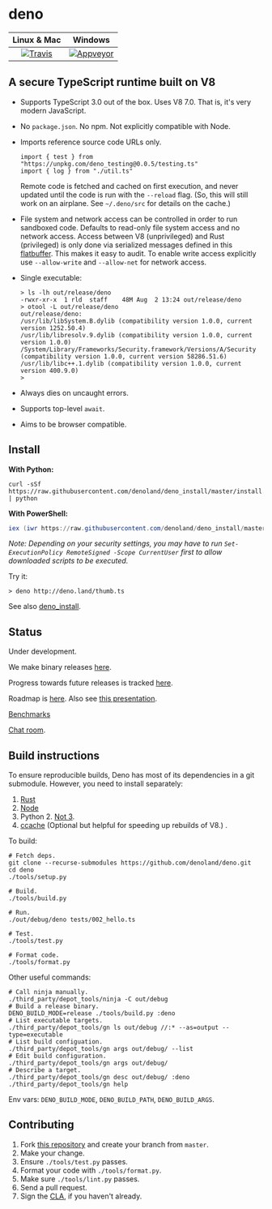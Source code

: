 # deno

| **Linux & Mac** | **Windows** |
|:---------------:|:-----------:|
| [![Travis](https://travis-ci.com/denoland/deno.svg?branch=master)](https://travis-ci.com/denoland/deno) | [![Appveyor](https://ci.appveyor.com/api/projects/status/yel7wtcqwoy0to8x?branch=master&svg=true)](https://ci.appveyor.com/project/deno/deno) |



## A secure TypeScript runtime built on V8

* Supports TypeScript 3.0 out of the box. Uses V8 7.0. That is, it's
  very modern JavaScript.

* No `package.json`. No npm. Not explicitly compatible with Node.

* Imports reference source code URLs only.
	```
  import { test } from "https://unpkg.com/deno_testing@0.0.5/testing.ts"
  import { log } from "./util.ts"
	```
  Remote code is fetched and cached on first execution, and never updated until
  the code is run with the `--reload` flag. (So, this will still work on an
  airplane. See `~/.deno/src` for details on the cache.)

* File system and network access can be controlled in order to run sandboxed
  code. Defaults to read-only file system access and no network access.
	Access between V8 (unprivileged) and Rust (privileged) is only done via
  serialized messages defined in this
  [flatbuffer](https://github.com/denoland/deno/blob/master/src/msg.fbs). This makes it
  easy to audit.
	To enable write access explicitly use `--allow-write` and `--allow-net` for
  network access.

* Single executable:
	```
  > ls -lh out/release/deno
  -rwxr-xr-x  1 rld  staff    48M Aug  2 13:24 out/release/deno
  > otool -L out/release/deno
  out/release/deno:
    /usr/lib/libSystem.B.dylib (compatibility version 1.0.0, current version 1252.50.4)
    /usr/lib/libresolv.9.dylib (compatibility version 1.0.0, current version 1.0.0)
    /System/Library/Frameworks/Security.framework/Versions/A/Security (compatibility version 1.0.0, current version 58286.51.6)
    /usr/lib/libc++.1.dylib (compatibility version 1.0.0, current version 400.9.0)
  >
	```

* Always dies on uncaught errors.

* Supports top-level `await`.

* Aims to be browser compatible.

## Install

**With Python:**

```
curl -sSf https://raw.githubusercontent.com/denoland/deno_install/master/install.py | python
```

**With PowerShell:**

```powershell
iex (iwr https://raw.githubusercontent.com/denoland/deno_install/master/install.ps1)
```

_Note: Depending on your security settings, you may have to run `Set-ExecutionPolicy RemoteSigned -Scope CurrentUser` first to allow downloaded scripts to be executed._

Try it:
```
> deno http://deno.land/thumb.ts
```

See also [deno_install](https://github.com/denoland/deno_install).


## Status

Under development.

We make binary releases [here](https://github.com/denoland/deno/releases).

Progress towards future releases is tracked
[here](https://github.com/denoland/deno/milestones).

Roadmap is [here](https://github.com/denoland/deno/blob/master/Roadmap.md).
Also see [this presentation](http://tinyclouds.org/jsconf2018.pdf).

[Benchmarks](https://denoland.github.io/deno/)

[Chat room](https://gitter.im/denolife/Lobby).


## Build instructions

To ensure reproducible builds, Deno has most of its dependencies in a git
submodule. However, you need to install separately:

1. [Rust](https://www.rust-lang.org/en-US/install.html)
2. [Node](http://nodejs.org/)
3. Python 2. [Not 3](https://github.com/denoland/deno/issues/464#issuecomment-411795578).
4. [ccache](https://developer.mozilla.org/en-US/docs/Mozilla/Developer_guide/Build_Instructions/ccache) (Optional but helpful for speeding up rebuilds of V8.)
.

To build:

    # Fetch deps.
    git clone --recurse-submodules https://github.com/denoland/deno.git
    cd deno
    ./tools/setup.py

    # Build.
    ./tools/build.py

    # Run.
    ./out/debug/deno tests/002_hello.ts

    # Test.
    ./tools/test.py

    # Format code.
    ./tools/format.py

Other useful commands:

    # Call ninja manually.
    ./third_party/depot_tools/ninja -C out/debug
    # Build a release binary.
    DENO_BUILD_MODE=release ./tools/build.py :deno
    # List executable targets.
    ./third_party/depot_tools/gn ls out/debug //:* --as=output --type=executable
    # List build configuation.
    ./third_party/depot_tools/gn args out/debug/ --list
    # Edit build configuration.
    ./third_party/depot_tools/gn args out/debug/
    # Describe a target.
    ./third_party/depot_tools/gn desc out/debug/ :deno
    ./third_party/depot_tools/gn help

Env vars: `DENO_BUILD_MODE`, `DENO_BUILD_PATH`, `DENO_BUILD_ARGS`.

## Contributing

1. Fork [this repository](https://github.com/denoland/deno) and create your branch from `master`.
2. Make your change.
3. Ensure `./tools/test.py` passes.
4. Format your code with `./tools/format.py`.
5. Make sure `./tools/lint.py` passes.
6. Send a pull request.
7. Sign the [CLA](https://cla-assistant.io/denoland/deno), if you haven't already.
